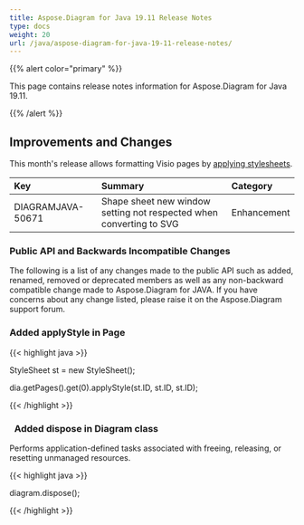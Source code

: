 ```yaml
---
title: Aspose.Diagram for Java 19.11 Release Notes
type: docs
weight: 20
url: /java/aspose-diagram-for-java-19-11-release-notes/
---
```


{{% alert color="primary" %}} 

This page contains release notes information for Aspose.Diagram for Java 19.11.

{{% /alert %}} 
## **Improvements and Changes**
This month's release allows formatting Visio pages by [applying stylesheets](/diagram/java/format-visio-pages/).

|**Key**|**Summary**|**Category**|
| :- | :- | :- |
|DIAGRAMJAVA-50671|Shape sheet new window setting not respected when converting to SVG|Enhancement|
### **Public API and Backwards Incompatible Changes**
The following is a list of any changes made to the public API such as added, renamed, removed or deprecated members as well as any non-backward compatible change made to Aspose.Diagram for JAVA. If you have concerns about any change listed, please raise it on the Aspose.Diagram support forum.
### **Added applyStyle in Page**
{{< highlight java >}}

 StyleSheet st = new StyleSheet();

dia.getPages().get(0).applyStyle(st.ID, st.ID, st.ID);

{{< /highlight >}}
### ` `**Added dispose in Diagram class**
Performs application-defined tasks associated with freeing, releasing, or resetting unmanaged resources.

{{< highlight java >}}

 diagram.dispose();

{{< /highlight >}}
